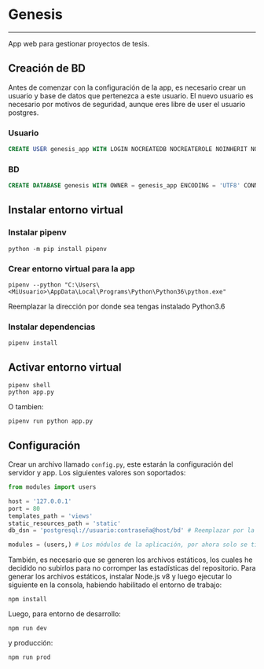 # Genesis

-----

App web para gestionar proyectos de tesis.

## Creación de BD

Antes de comenzar con la configuración de la app, es necesario crear un usuario y base de datos que pertenezca a este usuario. El nuevo usuario es necesario por motivos de seguridad, aunque eres libre de user el usuario postgres.

### Usuario

```sql
CREATE USER genesis_app WITH LOGIN NOCREATEDB NOCREATEROLE NOINHERIT NOREPLICATION CONNECTION LIMIT -1 PASSWORD 'contraseña';
```

### BD

```sql
CREATE DATABASE genesis WITH OWNER = genesis_app ENCODING = 'UTF8' CONNECTION LIMIT = -1;
```

## Instalar entorno virtual

### Instalar pipenv
```
python -m pip install pipenv
```

### Crear entorno virtual para la app
```
pipenv --python "C:\Users\<MiUsuario>\AppData\Local\Programs\Python\Python36\python.exe"
```
Reemplazar la dirección por donde sea tengas instalado Python3.6

### Instalar dependencias
```
pipenv install
```

## Activar entorno virtual

```
pipenv shell
python app.py
```

O tambien:
```
pipenv run python app.py
```

## Configuración

Crear un archivo llamado `config.py`, este estarán la configuración del servidor y app. Los siguientes valores son soportados:
```python
from modules import users

host = '127.0.0.1'
port = 80
templates_path = 'views'
static_resources_path = 'static'
db_dsn = 'postgresql://usuario:contraseña@host/bd' # Reemplazar por la configuración que tienes

modules = (users,) # Los módulos de la aplicación, por ahora solo se tiene este

```

También, es necesario que se generen los archivos estáticos, los cuales he decidido no subirlos para no corromper las estadísticas del repositorio. Para generar los archivos estáticos, instalar Node.js v8 y luego ejecutar lo siguiente en la consola, habiendo habilitado el entorno de trabajo:
```
npm install
```
Luego, para entorno de desarrollo:
```
npm run dev
```
y producción:
```
npm run prod
```
